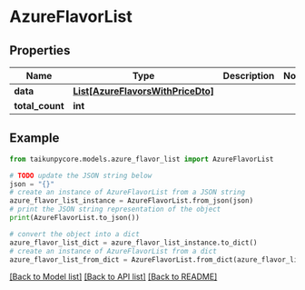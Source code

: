 # AzureFlavorList


## Properties

Name | Type | Description | Notes
------------ | ------------- | ------------- | -------------
**data** | [**List[AzureFlavorsWithPriceDto]**](AzureFlavorsWithPriceDto.md) |  | 
**total_count** | **int** |  | 

## Example

```python
from taikunpycore.models.azure_flavor_list import AzureFlavorList

# TODO update the JSON string below
json = "{}"
# create an instance of AzureFlavorList from a JSON string
azure_flavor_list_instance = AzureFlavorList.from_json(json)
# print the JSON string representation of the object
print(AzureFlavorList.to_json())

# convert the object into a dict
azure_flavor_list_dict = azure_flavor_list_instance.to_dict()
# create an instance of AzureFlavorList from a dict
azure_flavor_list_from_dict = AzureFlavorList.from_dict(azure_flavor_list_dict)
```
[[Back to Model list]](../README.md#documentation-for-models) [[Back to API list]](../README.md#documentation-for-api-endpoints) [[Back to README]](../README.md)


